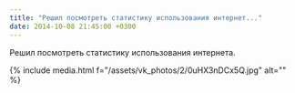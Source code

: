 ```yaml
---
title: "Решил посмотреть статистику использования интернет..."
date: 2014-10-08 21:45:00 +0300
---
```


Решил посмотреть статистику использования интернета.

{% include media.html f="/assets/vk_photos/2/0uHX3nDCx5Q.jpg" alt="" %}
